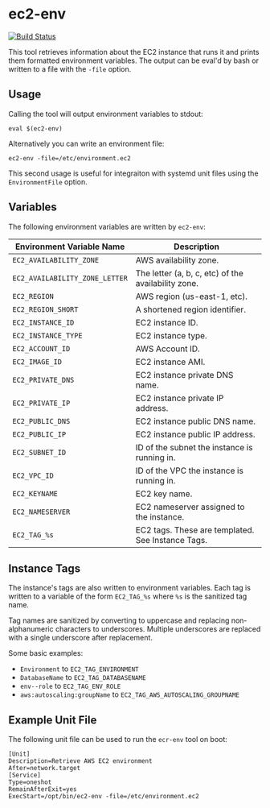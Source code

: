 ec2-env
=======
[![Build Status](https://travis-ci.org/zenreach/ec2-env.svg?branch=master)](https://travis-ci.org/zenreach/ec2-env)

This tool retrieves information about the EC2 instance that runs it and prints them formatted environment variables. The output can be eval'd by bash or written to a file with the `-file` option.

Usage
-----
Calling the tool will output environment variables to stdout:

    eval $(ec2-env)

Alternatively you can write an environment file:

    ec2-env -file=/etc/environment.ec2

This second usage is useful for integraiton with systemd unit files using the `EnvironmentFile` option.

Variables
---------
The following environment variables are written by `ec2-env`:

| Environment Variable Name      | Description                                         |
| ------------------------------ | --------------------------------------------------- |
| `EC2_AVAILABILITY_ZONE`        | AWS availability zone.                              |
| `EC2_AVAILABILITY_ZONE_LETTER` | The letter (a, b, c, etc) of the availability zone. |
| `EC2_REGION`                   | AWS region (us-east-1, etc).                        |
| `EC2_REGION_SHORT`             | A shortened region identifier.                      |
| `EC2_INSTANCE_ID`              | EC2 instance ID.                                    |
| `EC2_INSTANCE_TYPE`            | EC2 instance type.                                  |
| `EC2_ACCOUNT_ID`               | AWS Account ID.                                     |
| `EC2_IMAGE_ID`                 | EC2 instance AMI.                                   |
| `EC2_PRIVATE_DNS`              | EC2 instance private DNS name.                      |
| `EC2_PRIVATE_IP`               | EC2 instance private IP address.                    |
| `EC2_PUBLIC_DNS`               | EC2 instance public DNS name.                       |
| `EC2_PUBLIC_IP`                | EC2 instance public IP address.                     |
| `EC2_SUBNET_ID`                | ID of the subnet the instance is running in.        |
| `EC2_VPC_ID`                   | ID of the VPC the instance is running in.           |
| `EC2_KEYNAME`                  | EC2 key name.                                       |
| `EC2_NAMESERVER`               | EC2 nameserver assigned to the instance.            |
| `EC2_TAG_%s`                   | EC2 tags. These are templated. See Instance Tags.   |

Instance Tags
-------------
The instance's tags are also written to environment variables. Each tag is written to a variable of the form `EC2_TAG_%s` where `%s` is the sanitized tag name.

Tag names are sanitized by converting to uppercase and replacing non-alphanumeric characters to underscores. Multiple underscores are replaced with a single underscore after replacement.

Some basic examples:
- `Environment` to `EC2_TAG_ENVIRONMENT`
- `DatabaseName` to `EC2_TAG_DATABASENAME`
- `env--role` to `EC2_TAG_ENV_ROLE`
- `aws:autoscaling:groupName` to `EC2_TAG_AWS_AUTOSCALING_GROUPNAME`

Example Unit File
-----------------
The following unit file can be used to run the `ecr-env` tool on boot:

    [Unit]
    Description=Retrieve AWS EC2 environment
    After=network.target
    [Service]
    Type=oneshot
    RemainAfterExit=yes
    ExecStart=/opt/bin/ec2-env -file=/etc/environment.ec2
